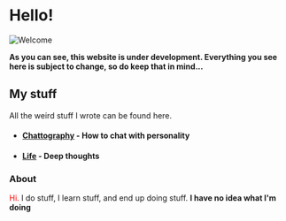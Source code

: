 Hello!
========
![Welcome](https://images.pexels.com/photos/271639/pexels-photo-271639.jpeg?cs=srgb&dl=bedroom-door-entrance-271639.jpg&fm=jpg)

**As you can see, this website is under development. Everything you see here is subject to change, so do keep that in mind...**

My stuff
---------
All the weird stuff I wrote can be found here.

- #### [Chattography](posts/chattography) - How to chat with personality
- #### [Life](posts/life) - Deep thoughts


### About

<span style="color:red">Hi.</span> I do stuff, I learn stuff, and end up doing stuff. **I have no idea what I'm doing**